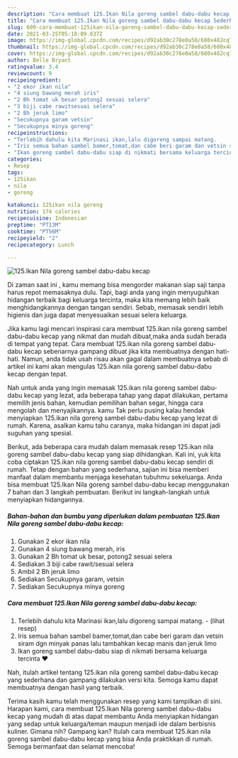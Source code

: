 ```yaml
---
description: "Cara membuat 125.Ikan Nila goreng sambel dabu-dabu kecap Sederhana dan Mudah Dibuat"
title: "Cara membuat 125.Ikan Nila goreng sambel dabu-dabu kecap Sederhana dan Mudah Dibuat"
slug: 609-cara-membuat-125ikan-nila-goreng-sambel-dabu-dabu-kecap-sederhana-dan-mudah-dibuat
date: 2021-03-25T05:10:09.637Z
image: https://img-global.cpcdn.com/recipes/d92ab30c278e0a58/680x482cq70/125ikan-nila-goreng-sambel-dabu-dabu-kecap-foto-resep-utama.jpg
thumbnail: https://img-global.cpcdn.com/recipes/d92ab30c278e0a58/680x482cq70/125ikan-nila-goreng-sambel-dabu-dabu-kecap-foto-resep-utama.jpg
cover: https://img-global.cpcdn.com/recipes/d92ab30c278e0a58/680x482cq70/125ikan-nila-goreng-sambel-dabu-dabu-kecap-foto-resep-utama.jpg
author: Belle Bryant
ratingvalue: 3.4
reviewcount: 9
recipeingredient:
- "2 ekor ikan nila"
- "4 siung bawang merah iris"
- "2 Bh tomat uk besar potong2 sesuai selera"
- "3 biji cabe rawitsesuai selera"
- "2 Bh jeruk limo"
- "Secukupnya garam vetsin"
- "Secukupnya minya goreng"
recipeinstructions:
- "Terlebih dahulu kita Marinasi ikan,lalu digoreng sampai matang.           (lihat resep)"
- "Iris semua bahan sambel bamer,tomat,dan cabe beri garam dan vetsin siram dgn minyak panas lalu tambahkan kecap manis dan jeruk limo"
- "Ikan goreng sambel dabu-dabu siap di nikmati bersama keluarga tercinta ❤️"
categories:
- Resep
tags:
- 125ikan
- nila
- goreng

katakunci: 125ikan nila goreng 
nutrition: 174 calories
recipecuisine: Indonesian
preptime: "PT13M"
cooktime: "PT56M"
recipeyield: "2"
recipecategory: Lunch

---
```



![125.Ikan Nila goreng sambel dabu-dabu kecap](https://img-global.cpcdn.com/recipes/d92ab30c278e0a58/680x482cq70/125ikan-nila-goreng-sambel-dabu-dabu-kecap-foto-resep-utama.jpg)

Di zaman  saat ini , kamu memang bisa mengorder makanan siap saji tanpa harus repot memasaknya dulu. Tapi, bagi anda yang ingin menyuguhkan hidangan terbaik bagi keluarga tercinta, maka kita memang lebih baik menghidangkannya dengan tangan sendiri. Sebab, memasak sendiri lebih higienis dan juga dapat menyesuaikan sesuai selera keluarga.

Jika kamu lagi mencari inspirasi cara membuat 125.ikan nila goreng sambel dabu-dabu kecap yang nikmat dan mudah dibuat,maka anda sudah berada di tempat yang tepat. Cara membuat 125.ikan nila goreng sambel dabu-dabu kecap  sebenarnya gampang dibuat jika kita membuatnya dengan hati-hati. Namun, anda tidak usah risau akan gagal dalam membuatnya 
sebab di artikel ini kami akan mengulas 125.ikan nila goreng sambel dabu-dabu kecap dengan tepat.  



Nah untuk anda yang ingin memasak 125.ikan nila goreng sambel dabu-dabu kecap yang lezat, ada beberapa tahap yang dapat dilakukan, pertama memilih jenis bahan, kemudian pemilihan bahan segar, hingga cara mengolah dan menyajikannya. kamu Tak perlu pusing kalau hendak menyiapkan 125.ikan nila goreng sambel dabu-dabu kecap yang lezat di rumah. Karena, asalkan kamu  tahu caranya, maka hidangan ini dapat jadi suguhan yang spesial.

Berikut, ada beberapa cara mudah dalam memasak resep 125.ikan nila goreng sambel dabu-dabu kecap yang siap dihidangkan. Kali ini, yuk kita coba ciptakan 125.ikan nila goreng sambel dabu-dabu kecap sendiri di rumah. Tetap dengan bahan yang sederhana, sajian ini bisa memberi manfaat dalam membantu menjaga kesehatan tubuhmu sekeluarga. Anda bisa membuat 125.Ikan Nila goreng sambel dabu-dabu kecap menggunakan 7 bahan dan 3 langkah pembuatan. Berikut ini langkah-langkah untuk menyiapkan hidangannya.

<!--inarticleads1-->

##### Bahan-bahan dan bumbu yang diperlukan dalam pembuatan 125.Ikan Nila goreng sambel dabu-dabu kecap:

1. Gunakan 2 ekor ikan nila
1. Gunakan 4 siung bawang merah, iris
1. Gunakan 2 Bh tomat uk besar, potong2 sesuai selera
1. Sediakan 3 biji cabe rawit/sesuai selera
1. Ambil 2 Bh jeruk limo
1. Sediakan Secukupnya garam, vetsin
1. Sediakan Secukupnya minya goreng




<!--inarticleads2-->

##### Cara membuat 125.Ikan Nila goreng sambel dabu-dabu kecap:

1. Terlebih dahulu kita Marinasi ikan,lalu digoreng sampai matang. -           (lihat resep)
1. Iris semua bahan sambel bamer,tomat,dan cabe beri garam dan vetsin siram dgn minyak panas lalu tambahkan kecap manis dan jeruk limo
1. Ikan goreng sambel dabu-dabu siap di nikmati bersama keluarga tercinta ❤️




Nah, itulah artikel tentang  125.ikan nila goreng sambel dabu-dabu kecap  yang sederhana dan gampang dilakukan versi kita. Semoga kamu dapat membuatnya dengan hasil yang terbaik. 

Terima kasih kamu telah menggunakan resep yang kami tampilkan di sini. Harapan kami, cara membuat  125.Ikan Nila goreng sambel dabu-dabu kecap yang mudah di atas dapat membantu Anda menyiapkan hidangan yang sedap untuk keluarga/teman maupun menjadi ide dalam berbisnis kuliner. Gimana nih? Gampang kan? Itulah cara membuat 125.ikan nila goreng sambel dabu-dabu kecap yang bisa Anda praktikkan di rumah. Semoga bermanfaat dan selamat mencoba!

